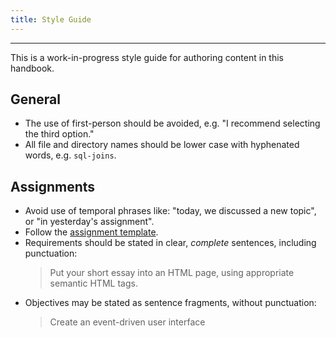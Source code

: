 ```yaml
---
title: Style Guide
---
```


---

This is a work-in-progress style guide for authoring content in this handbook.

## General

- The use of first-person should be avoided, e.g. "I recommend selecting the
  third option."
- All file and directory names should be lower case with hyphenated words, e.g.
  `sql-joins`.

## Assignments

- Avoid use of temporal phrases like: "today, we discussed a new topic", or "in
  yesterday's assignment".
- Follow the [assignment template](./assignment-template).
- Requirements should be stated in clear, _complete_ sentences, including
  punctuation:
  > Put your short essay into an HTML page, using appropriate semantic HTML
  > tags.
- Objectives may be stated as sentence fragments, without punctuation:
  > Create an event-driven user interface
